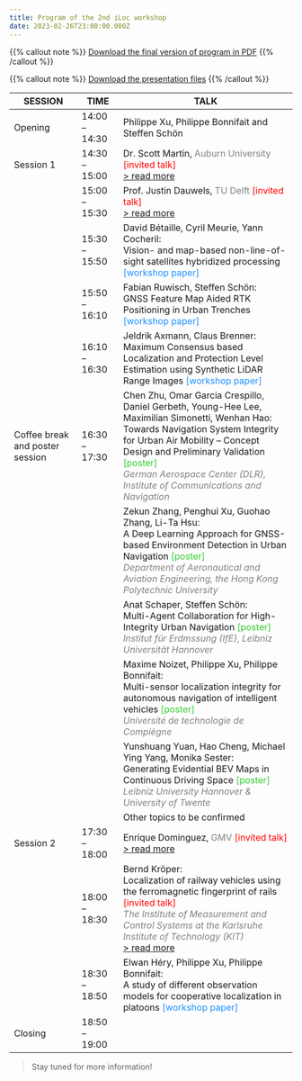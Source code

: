 ```yaml
---
title: Program of the 2nd iLoc workshop
date: 2023-02-26T23:00:00.000Z
---
```


{{% callout note %}} [Download the final version of program in PDF](https://iloc-2023.netlify.app/uploads/IEEE-ITSC-2023-Workshop-iLoc2-Program-Final.pdf) {{% /callout %}}

{{% callout note %}} [Download the presentation files](https://filesender.utc.fr/filesender/?s=download&token=cc3f7c94-9c39-4bca-a871-579e69102847) {{% /callout %}}

|    SESSION      |      TIME     |                                              TALK                                                             | 
|-----------------|---------------|---------------------------------------------------------------------------------------------------------------|
| Opening         | 14:00 – 14:30 | Philippe Xu, Philippe Bonnifait and Steffen Schön |
| Session 1       | 14:30 – 15:00 | Dr. Scott Martin, <span style="color: Gray;">Auburn University</span> <span style="color: Red;">[invited talk]</span> <br>[> read more](/speaker/martin/) |
|                 | 15:00 – 15:30 | Prof. Justin Dauwels, <span style="color: Gray;">TU Delft</span> <span style="color: Red;">[invited talk]</span><br>[> read more](/speaker/dauwels/)|
|                 | 15:30 – 15:50 | David Bétaille, Cyril Meurie, Yann Cocheril: <br> Vision- and map-based non-line-of-sight satellites hybridized processing <span style="color: DodgerBlue;">[workshop paper]</span>|
|                 | 15:50 – 16:10 | Fabian Ruwisch, Steffen Schön: <br> GNSS Feature Map Aided RTK Positioning in Urban Trenches <span style="color: DodgerBlue;">[workshop paper]</span>|
|                 | 16:10 – 16:30 | Jeldrik Axmann, Claus Brenner: <br> Maximum Consensus based Localization and Protection Level Estimation using Synthetic LiDAR Range Images <span style="color: DodgerBlue;">[workshop paper]
| Coffee break and poster session | 16:30 – 17:30 | Chen Zhu, Omar Garcia Crespillo, Daniel Gerbeth, Young-Hee Lee, Maximilian Simonetti, Wenhan Hao: <br> Towards Navigation System Integrity for Urban Air Mobility – Concept Design and Preliminary Validation <span style="color: LimeGreen;">[poster]</span><br><span style="color: Gray;">_German Aerospace Center (DLR), Institute of Communications and Navigation_</span>|
|                 |               | Zekun Zhang, Penghui Xu, Guohao Zhang, Li-Ta Hsu: <br> A Deep Learning Approach for GNSS-based Environment Detection in Urban Navigation <span style="color: LimeGreen;">[poster]</span><br><span style="color: Gray;">_Department of Aeronautical and Aviation Engineering, the Hong Kong Polytechnic University_</span>|
|                 |               | Anat Schaper, Steffen Schön: <br> Multi-Agent Collaboration for High-Integrity Urban Navigation <span style="color: LimeGreen;">[poster]</span><br><span style="color: Gray;">_Institut für Erdmssung (IfE), Leibniz Universität Hannover_</span>|
|                 |               | Maxime Noizet, Philippe Xu, Philippe Bonnifait: <br> Multi-sensor localization integrity for autonomous navigation of intelligent vehicles <span style="color: LimeGreen;">[poster]</span><br><span style="color: Gray;">_Université de technologie de Compiègne_</span> |
|                 |               | Yunshuang Yuan, Hao Cheng, Michael Ying Yang, Monika Sester: <br> Generating Evidential BEV Maps in Continuous Driving Space <span style="color: LimeGreen;">[poster]</span><br><span style="color: Gray;">_Leibniz University Hannover & University of Twente_</span> |
|                 |               | Other topics to be confirmed |
| Session 2       | 17:30 – 18:00 | Enrique Dominguez, <span style="color: Gray;">GMV</span> <span style="color: Red;">[invited talk]</span><br>[> read more](/speaker/dominguez/)|</span>|
|                 | 18:00 – 18:30 | Bernd Kröper:<br> Localization of railway vehicles using the ferromagnetic fingerprint of rails  <span style="color: Red;">[invited talk]</span><br><span style="color: Gray;">_The Institute of Measurement and Control Systems at the Karlsruhe Institute of Technology (KIT)_</span> <br> [> read more](/speaker/stiller/)|
|                 | 18:30 – 18:50 | Elwan Héry, Philippe Xu, Philippe Bonnifait: <br> A study of different observation models for cooperative localization in platoons <span style="color: DodgerBlue;">[workshop paper]</span>|
| Closing         | 18:50 – 19:00 |   |

> Stay tuned for more information!

